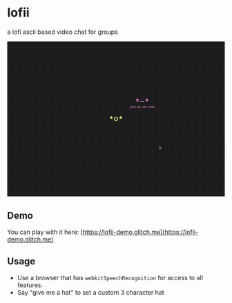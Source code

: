 lofii
=================

a lofi ascii based video chat for groups

![demo gif](https://github.com/bwasti/lofii/blob/main/demo.gif?raw=true)

## Demo

You can play with it here: [https://lofii-demo.glitch.me](https://lofii-demo.glitch.me)

## Usage

- Use a browser that has `webkitSpeechRecognition` for access to all features.
- Say "give me a hat" to set a custom 3 character hat


